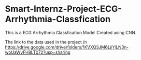 # Smart-Internz-Project-ECG-Arrhythmia-Classfication

This is a ECG Arrhythmia Classfication Model Created using CNN. 

The link to the data used in the project /n
https://drive.google.com/drive/folders/1KVXQSJM6LjiYiLN3n-woUaWvFH8LT072?usp=sharing
